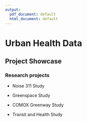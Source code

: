 ```yaml
---
output:
  pdf_document: default
  html_document: default
---
```

# Urban Health Data
## Project Showcase


### Research projects

- Noise 311 Study

- Greenspace Study

- COMOX Greenway Study

- Transit and Health Study


